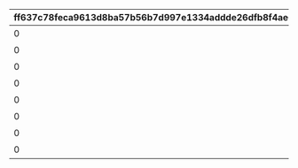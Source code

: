 |ff637c78feca9613d8ba57b56b7d997e1334addde26dfb8f4ae6569f10cfe93f|9965c2646d36d95ca05c0f43b8f703751d5761044f0e481cb3d37ed8d0e87553|a4119d3ad37908e4dd478ee5a772ec01e593766f9ea7f77f5b3e93b6f2dfe8ed|ab5d648f79a6a4607bee8c8ec4529ae8563baf0fc1d18a9160b95b51a3f3b746|ac63877f5529370ee0685c3a5c10d28c77fdd20d89b9d11d099a868939876f73|f30ad3b02fc345caeb5918821f0679f851acb67a6f98dffc8bb616be1c1e1334|e5ca9c8e853ff0f547db44e4b47e1064beded0cd452fe8c055a4926cb8b9fe0b|50b8e6f0d25c4393198a92a9fe9180721122513a2bbf4faffbec74f7016d11e9|cca4a74accf5329842de74bad8c9c458aa8f45c936e2be0b2d70cb56a8bf9030|fc6a9032575666fc8c28ead5bbcc9762f815113d43d71d27e5657ac12063a515|
| --- | --- | --- | --- | --- | --- | --- | --- | --- | --- |
|0|1|0|記憶領域1層|102231|-100|75000001|bgm_M301|102231|bgm_M301|
|0|1|0|記憶領域2層|81002102|0|75000002|bgm_M248|81002102|bgm_M248_02|
|0|1|0|記憶領域3層|102241|-100|75000003|bgm_M301|102241|bgm_M301|
|0|1|0|記憶領域4層|81002502|0|75000004|bgm_M268|81002502|bgm_M268|
|0|1|0|記憶領域5層|102881|-100|75000005|bgm_M502|102881|bgm_M502|
|0|1|0|記憶領域6層|81004602|0|75000006|bgm_M397|81004602|bgm_M397|
|0|1|0|記憶領域7層|102871|-100|75000007|bgm_M503|102871|bgm_M503|
|0|1|0|記憶領域8層|81009002|0|75000008|bgm_M577|81009002|bgm_M577|
